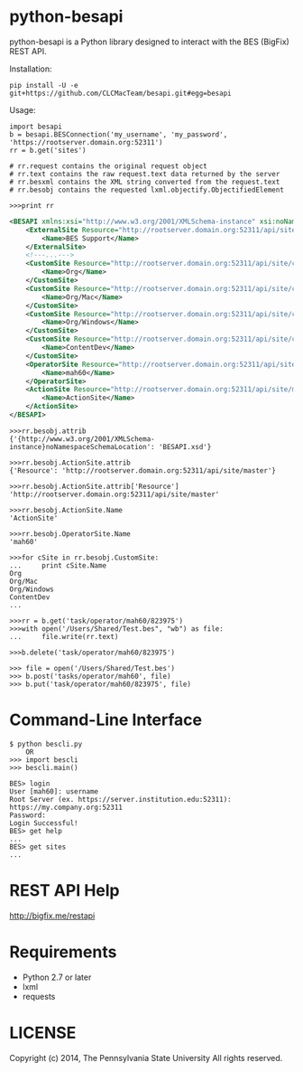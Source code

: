 python-besapi
======

python-besapi is a Python library designed to interact with the BES (BigFix) REST API.

Installation:

    pip install -U -e git+https://github.com/CLCMacTeam/besapi.git#egg=besapi


Usage:
    
    import besapi
    b = besapi.BESConnection('my_username', 'my_password', 'https://rootserver.domain.org:52311')
    rr = b.get('sites')
    
    # rr.request contains the original request object
    # rr.text contains the raw request.text data returned by the server
    # rr.besxml contains the XML string converted from the request.text
    # rr.besobj contains the requested lxml.objectify.ObjectifiedElement
    
    >>>print rr
```xml
<BESAPI xmlns:xsi="http://www.w3.org/2001/XMLSchema-instance" xsi:noNamespaceSchemaLocation="BESAPI.xsd">
	<ExternalSite Resource="http://rootserver.domain.org:52311/api/site/external/BES%20Support">
		<Name>BES Support</Name>
	</ExternalSite>
	<!---...--->
	<CustomSite Resource="http://rootserver.domain.org:52311/api/site/custom/Org">
		<Name>Org</Name>
	</CustomSite>
	<CustomSite Resource="http://rootserver.domain.org:52311/api/site/custom/Org%2fMac">
		<Name>Org/Mac</Name>
	</CustomSite>
	<CustomSite Resource="http://rootserver.domain.org:52311/api/site/custom/Org%2fWindows">
		<Name>Org/Windows</Name>
	</CustomSite>
	<CustomSite Resource="http://rootserver.domain.org:52311/api/site/custom/ContentDev">
		<Name>ContentDev</Name>
	</CustomSite>
	<OperatorSite Resource="http://rootserver.domain.org:52311/api/site/operator/mah60">
		<Name>mah60</Name>
	</OperatorSite>
	<ActionSite Resource="http://rootserver.domain.org:52311/api/site/master">
		<Name>ActionSite</Name>
	</ActionSite>
</BESAPI>
```
    >>>rr.besobj.attrib
    {'{http://www.w3.org/2001/XMLSchema-instance}noNamespaceSchemaLocation': 'BESAPI.xsd'}
    
    >>>rr.besobj.ActionSite.attrib
    {'Resource': 'http://rootserver.domain.org:52311/api/site/master'}
    
    >>>rr.besobj.ActionSite.attrib['Resource']
    'http://rootserver.domain.org:52311/api/site/master'
    
    >>>rr.besobj.ActionSite.Name
    'ActionSite'
    
    >>>rr.besobj.OperatorSite.Name
    'mah60'
    
    >>>for cSite in rr.besobj.CustomSite:
    ...     print cSite.Name
    Org
    Org/Mac
    Org/Windows
    ContentDev
    ...
    
    >>>rr = b.get('task/operator/mah60/823975')
    >>>with open('/Users/Shared/Test.bes", "wb") as file:
    ...     file.write(rr.text)
    
    >>>b.delete('task/operator/mah60/823975')
    
    >>> file = open('/Users/Shared/Test.bes')
    >>> b.post('tasks/operator/mah60', file)
    >>> b.put('task/operator/mah60/823975', file)

Command-Line Interface
============
```
$ python bescli.py
	OR
>>> import bescli
>>> bescli.main()

BES> login
User [mah60]: username
Root Server (ex. https://server.institution.edu:52311): https://my.company.org:52311
Password: 
Login Successful!
BES> get help
...
BES> get sites
...
```

REST API Help
============
http://bigfix.me/restapi
    

Requirements
============

- Python 2.7 or later
- lxml
- requests


LICENSE
=======
Copyright (c) 2014, The Pennsylvania State University
All rights reserved.
